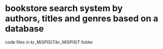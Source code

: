# bookstore search system by authors, titles and genres based on a database
code files in kr_MiSPISiT/kr_MiSPISiT folder
